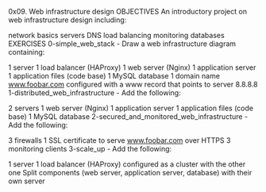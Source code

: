 0x09. Web infrastructure design
OBJECTIVES
An introductory project on web infrastructure design including:

network basics
servers
DNS
load balancing
monitoring
databases
EXERCISES
0-simple_web_stack - Draw a web infrastructure diagram containing:

1 server
1 load balancer (HAProxy)
1 web server (Nginx)
1 application server
1 application files (code base)
1 MySQL database
1 domain name www.foobar.com configured with a www record that points to server 8.8.8.8
1-distributed_web_infrastructure - Add the following:

2 servers
1 web server (Nginx)
1 application server
1 application files (code base)
1 MySQL database
2-secured_and_monitored_web_infrastructure - Add the following:

3 firewalls
1 SSL certificate to serve www.foobar.com over HTTPS
3 monitoring clients
3-scale_up - Add the following:

1 server
1 load balancer (HAProxy) configured as a cluster with the other one
Split components (web server, application server, database) with their own server
